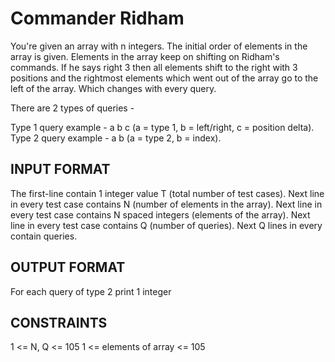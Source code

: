 # Commander Ridham

You're given an array with n integers. The initial order of elements in the array is given. Elements in the array keep on shifting on Ridham's commands. If he says right 3 then all elements shift to the right with 3 positions and the rightmost elements which went out of the array go to the left of the array. Which changes with every query.

There are 2 types of queries -

Type 1 query example - a b c (a = type 1, b = left/right, c = position delta).
Type 2 query example - a b (a = type 2, b = index).
## INPUT FORMAT

The first-line contain 1 integer value T (total number of test cases).
Next line in every test case contains N (number of elements in the array).
Next line in every test case contains N spaced integers (elements of the array).
Next line in every test case contains Q (number of queries).
Next Q lines in every contain queries.

## OUTPUT FORMAT

For each query of type 2 print 1 integer
## CONSTRAINTS

1 <= N, Q <= 105
1 <= elements of array <= 105
